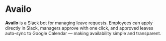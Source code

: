 # Availo

**Availo** is a Slack bot for managing leave requests. Employees can apply directly in Slack, managers approve with one click, and approved leaves auto-sync to Google Calendar — making availability simple and transparent.
